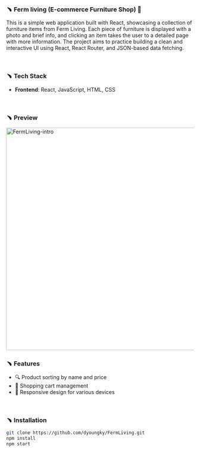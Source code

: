 ### ﹅ Ferm living (E-commerce Furniture Shop) 🛒

This is a simple web application built with React, showcasing a collection of furniture items from Ferm Living. Each piece of furniture is displayed with a photo and brief info, and clicking an item takes the user to a detailed page with more information. The project aims to practice building a clean and interactive UI using React, React Router, and JSON-based data fetching.

<br>

### ﹅ Tech Stack

- **Frontend**: React, JavaScript, HTML, CSS

<br>

### ﹅ Preview

   <img width="663" height="598" alt="FermLiving-intro" src="https://github.com/user-attachments/assets/5519c01d-7355-43a2-be15-b32b6acb05ac" />


<br>

### ﹅ Features

- 🔍 Product sorting by name and price  
- 🛒 Shopping cart management  
- 📱 Responsive design for various devices  

<br>

### ﹅ Installation

```bash
git clone https://github.com/dyoungky/FermLiving.git
npm install
npm start

